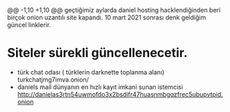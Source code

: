 
@@ -1,10 +1,10 @@
geçtiğimiz aylarda daniel hosting hacklendiğinden beri birçok onion uzantılı site kapandı.
10 mart 2021 sonrası denk geldiğim güncel linklerir.
# Siteler sürekli güncellenecetir.
* türk chat odası ( türklerin darknette toplanma alanı) turkchatjmg7imva.onion/
* daniels mail dünyanın en hızlı kayıt imkani sunan istemcisi http://danielas3rtn54uwmofdo3x2bsdifr47huasnmbgqzfrec5ubupvtpid.onion
